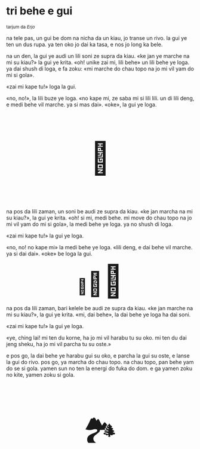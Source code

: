 # tri behe e gui

<small>tarjum da _Erjo_</small>


na tele pas, un gui be dom na nicha da un kiau, jo transe un rivo.
la gui ye ten un dus rupa. ya ten oko jo dai ka tasa, e nos jo long ka bele.

na un den, la gui ye audi un lili soni ze supra da kiau.
«ke jan ye marche na mi su kiau?» la gui ye krita.
«oh! unike zai mi, lili behe» un lili behe ye loga.
ya dai shush di loga, e fa zoku:
«mi marche do chau topo na jo mi vil yam do mi si gola».

«zai mi kape tu!» loga la gui.

«no, no!», la lili buze ye loga.
«no kape mi, ze saba mi si lili lili. un di lili deng, e medi behe vil marche. ya si mas dai».
«oke», la gui ye loga.

<p style="font-size:6em;text-align:center;">👺</p>

na pos da lili zaman, un soni be audi ze supra da kiau.
«ke jan marcha na mi su kiau?», la gui ye krita.
«oh! si mi, medi behe. mi move do chau topo na jo mi vil yam do mi si gola», la medi behe ye loga.
ya no shush di loga.

«zai mi kape tu!» la gui ye loga.

«no, no! no kape mi» la medi behe ye loga.
«lili deng, e dai behe vil marche. ya si dai dai».
«oke» be loga la gui.

<p style="text-align:center;"><span style="font-size:3em;">🐐</span><span style="font-size:4.5em;">🐐</span><span style="font-size:6em;">🐐</span></p>

na pos da lili zaman, bari kelele be audi ze supra da kiau.
«ke jan marche na mi su kiau?», la gui ye krita.
«mi, dai behe», la dai behe ye loga ha dai soni.

«zai mi kape tu!» la gui ye loga.

«ye, ching lai! mi ten du korne, ha jo mi vil harabu tu su oko.
mi ten du dai jeng sheku, ha jo mi vil parcha tu su oste.»

e pos go, la dai behe ye harabu gui su oko, e parcha la gui su oste, e lanse la gui do rivo.
pos go, ya marcha do chau topo.
na chau topo, pan behe yam do se si gola.
yamen sun no ten la energi do fuka do dom.
e ga yamen zoku no kite, yamen zoku si gola.

<p style="font-size:6em;text-align:center;">🏞️</p>

